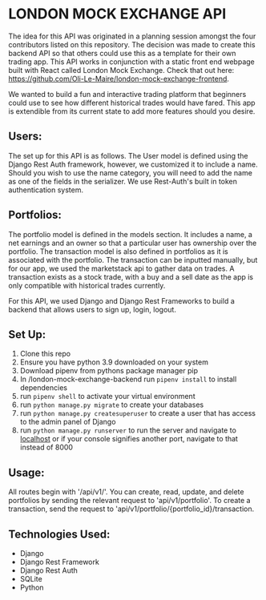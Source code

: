# LONDON MOCK EXCHANGE API

The idea for this API was originated in a planning session amongst the four contributors listed on this repository. The decision was made to create this backend API so that others could use this as a template for their own trading app. This API works in conjunction with a static front end webpage built with React called London Mock Exchange. Check that out here: https://github.com/Oli-Le-Maire/london-mock-exchange-frontend.

We wanted to build a fun and interactive trading platform that beginners could use to see how different historical trades would have fared. This app is extendible from its current state to add more features should you desire. 

## Users:
The set up for this API is as follows. The User model is defined using the Django Rest Auth framework, however, we customized it to include a name. Should you wish to use the name category, you will need to add the name as one of the fields in the serializer. We use Rest-Auth's built in token authentication system.

## Portfolios:
The portfolio model is defined in the models section. It includes a name, a net earnings and an owner so that a particular user has ownership over the portfolio. The transaction model is also defined in portfolios as it is associated with the portfolio. The transaction can be inputted manually, but for our app, we used the marketstack api to gather data on trades. A transaction exists as a stock trade, with a buy and a sell date as the app is only compatible with historical trades currently.

For this API, we used Django and Django Rest Frameworks to build a backend that allows users to sign up, login, logout. 

## Set Up:

1. Clone this repo
2. Ensure you have python 3.9 downloaded on your system
3. Download pipenv from pythons package manager pip
4. In /london-mock-exchange-backend run `pipenv install` to install dependencies
5. run `pipenv shell` to activate your virtual environment
6. run `python manage.py migrate` to create your databases
7. run `python manage.py createsuperuser` to create a user that has access to the admin panel of Django
8. run `python manage.py runserver` to run the server and navigate to [localhost](http://localhost:8000) or if your console signifies another port, navigate to that instead of 8000

## Usage:

All routes begin with '/api/v1/'. You can create, read, update, and delete portfolios by sending the relevant request to 'api/v1/portfolio'. To create a transaction, send the request to 'api/v1/portfolio/{portfolio_id}/transaction.

## Technologies Used:

* Django
* Django Rest Framework
* Django Rest Auth
* SQLite
* Python

